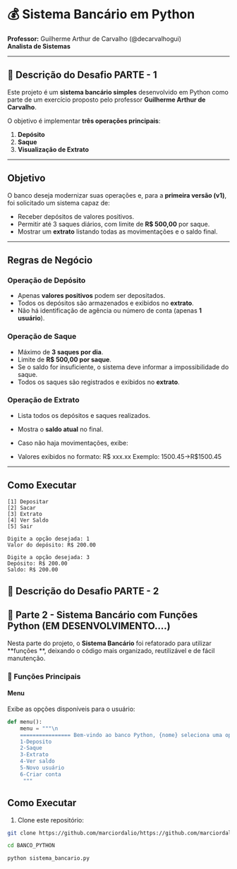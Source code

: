 # 💰 Sistema Bancário em Python

**Professor:** Guilherme Arthur de Carvalho (@decarvalhogui)  
**Analista de Sistemas**  

---

## 📌 Descrição do Desafio PARTE - 1
Este projeto é um **sistema bancário simples** desenvolvido em Python como parte de um exercício proposto pelo professor **Guilherme Arthur de Carvalho**.

O objetivo é implementar **três operações principais**:
1. **Depósito**
2. **Saque**
3. **Visualização de Extrato**

---

## Objetivo
O banco deseja modernizar suas operações e, para a **primeira versão (v1)**, foi solicitado um sistema capaz de:
- Receber depósitos de valores positivos.
- Permitir até 3 saques diários, com limite de **R$ 500,00** por saque.
- Mostrar um **extrato** listando todas as movimentações e o saldo final.

---

## Regras de Negócio

### Operação de Depósito
- Apenas **valores positivos** podem ser depositados.
- Todos os depósitos são armazenados e exibidos no **extrato**.
- Não há identificação de agência ou número de conta (apenas **1 usuário**).

### Operação de Saque
- Máximo de **3 saques por dia**.
- Limite de **R$ 500,00 por saque**.
- Se o saldo for insuficiente, o sistema deve informar a impossibilidade do saque.
- Todos os saques são registrados e exibidos no **extrato**.

### Operação de Extrato
- Lista todos os depósitos e saques realizados.
- Mostra o **saldo atual** no final.
- Caso não haja movimentações, exibe:

- Valores exibidos no formato:
 R$ xxx.xx
 Exemplo: 1500.45→R$1500.45


---

## Como Executar
```
[1] Depositar
[2] Sacar
[3] Extrato
[4] Ver Saldo
[5] Sair

Digite a opção desejada: 1
Valor do depósito: R$ 200.00

Digite a opção desejada: 3
Depósito: R$ 200.00
Saldo: R$ 200.00
```



## 📌 Descrição do Desafio PARTE - 2


## 🏦 Parte 2 - Sistema Bancário com Funções Python (EM DESENVOLVIMENTO....)

Nesta parte do projeto, o **Sistema Bancário** foi refatorado para utilizar **funções **, deixando o código mais organizado, reutilizável e de fácil manutenção.

### 📌 Funções Principais

#### Menu
Exibe as opções disponíveis para o usuário:

```python
def menu():
    menu = """\n
    ================ Bem-vindo ao banco Python, {nome} seleciona uma opção!  ================
    1-Deposito
    2-Saque
    3-Extrato
    4-Ver saldo
    5-Novo usuário             
    6-Criar conta
     """
 ```

   ## Como Executar
1. Clone este repositório:
 ```bash
 git clone https://github.com/marciordalio/https://github.com/marciordalio/banco_python.git

 cd BANCO_PYTHON

 python sistema_bancario.py


 ```
